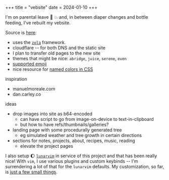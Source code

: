 +++
title = "vebsite"
date = 2024-01-10
+++

I'm on parental leave :baby: :boom:
and, in between diaper changes and bottle feeding,
I've rebuilt my vebsite.

Source is [here](https://github.com/yosemitebandit/vebsite/tree/zola):
- uses the [`zola`](https://www.getzola.org/) framework.
- cloudflare -- for both DNS and the static site
- I plan to transfer old pages to the new site
- themes that might be nice: `abridge`, `juice`, `serene`, `even`
- [supported emoji](https://github.com/github/gemoji/blob/master/db/emoji.json)
- nice resource for [named colors in CSS](https://developer.mozilla.org/en-US/docs/Web/CSS/named-color)

inspiration
- manuelmoreale.com
- dan.carley.co

ideas
- drop images into site as b64-encoded
  - can have script to go from image-on-device to text-in-clipboard
  - but how to have refs/thumbnails/galleries?
- landing page with some procedurally generated tree
  - eg simulated weather and tree growth in certain directions
- sections for notes, projects, about, recipes, music, reading
  - elevate the project pages

I also setup :moon: [`lunarvim`](https://www.lunarvim.org/) in service of this project
and that has been really nice!
With `vim`, I use various plugins and custom keybinds --
I'm surrendering a lot of that for the `lunarvim` defaults.
My customization, so far, is [just a few small things](https://github.com/yosemitebandit/dotdotdot/blob/b89a66fcad6d762724ff759a069ee398c1302d4a/lvim-config.lua).
